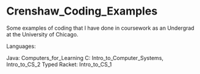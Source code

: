 # Crenshaw_Coding_Examples
Some examples of coding that I have done in coursework as an Undergrad at the University of Chicago.

Languages:

Java: Computers_for_Learning
C: Intro_to_Computer_Systems, Intro_to_CS_2
Typed Racket: Intro_to_CS_1
